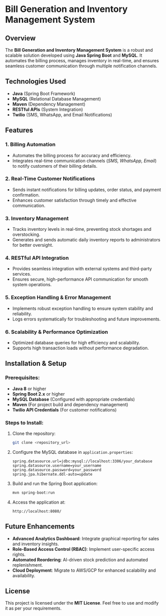 # Bill Generation and Inventory Management System

## Overview
The **Bill Generation and Inventory Management System** is a robust and scalable solution developed using **Java Spring Boot** and **MySQL**. It automates the billing process, manages inventory in real-time, and ensures seamless customer communication through multiple notification channels.

## Technologies Used
- **Java** (Spring Boot Framework)
- **MySQL** (Relational Database Management)
- **Maven** (Dependency Management)
- **RESTful APIs** (System Integration)
- **Twilio** (SMS, WhatsApp, and Email Notifications)

## Features

### 1. Billing Automation
- Automates the billing process for accuracy and efficiency.
- Integrates real-time communication channels (*SMS, WhatsApp, Email*) to notify customers of their billing details.

### 2. Real-Time Customer Notifications
- Sends instant notifications for billing updates, order status, and payment confirmation.
- Enhances customer satisfaction through timely and effective communication.

### 3. Inventory Management
- Tracks inventory levels in real-time, preventing stock shortages and overstocking.
- Generates and sends automatic daily inventory reports to administrators for better oversight.

### 4. RESTful API Integration
- Provides seamless integration with external systems and third-party services.
- Ensures secure, high-performance API communication for smooth system operations.

### 5. Exception Handling & Error Management
- Implements robust exception handling to ensure system stability and reliability.
- Logs errors systematically for troubleshooting and future improvements.

### 6. Scalability & Performance Optimization
- Optimized database queries for high efficiency and scalability.
- Supports high transaction loads without performance degradation.

## Installation & Setup

### Prerequisites:
- **Java 8** or higher
- **Spring Boot 2.x** or higher
- **MySQL Database** (Configured with appropriate credentials)
- **Maven** (For project build and dependency management)
- **Twilio API Credentials** (For customer notifications)

### Steps to Install:
1. Clone the repository:
   ```sh
   git clone <repository_url>
   ```
2. Configure the MySQL database in `application.properties`:
   ```properties
   spring.datasource.url=jdbc:mysql://localhost:3306/your_database
   spring.datasource.username=your_username
   spring.datasource.password=your_password
   spring.jpa.hibernate.ddl-auto=update
   ```
3. Build and run the Spring Boot application:
   ```sh
   mvn spring-boot:run
   ```
4. Access the application at:
   ```
   http://localhost:8080/
   ```

## Future Enhancements
- **Advanced Analytics Dashboard**: Integrate graphical reporting for sales and inventory insights.
- **Role-Based Access Control (RBAC)**: Implement user-specific access rights.
- **Automated Reordering**: AI-driven stock prediction and automated replenishment.
- **Cloud Deployment**: Migrate to AWS/GCP for enhanced scalability and availability.

## License
This project is licensed under the **MIT License**. Feel free to use and modify it as per your requirements.
